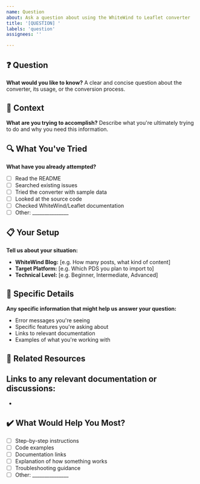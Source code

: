 ```yaml
---
name: Question
about: Ask a question about using the WhiteWind to Leaflet converter
title: '[QUESTION] '
labels: 'question'
assignees: ''

---
```


## ❓ Question
**What would you like to know?**
A clear and concise question about the converter, its usage, or the conversion process.

## 🎯 Context
**What are you trying to accomplish?**
Describe what you're ultimately trying to do and why you need this information.

## 🔍 What You've Tried
**What have you already attempted?**
- [ ] Read the README
- [ ] Searched existing issues
- [ ] Tried the converter with sample data
- [ ] Looked at the source code
- [ ] Checked WhiteWind/Leaflet documentation
- [ ] Other: _______________

## 📋 Your Setup
**Tell us about your situation:**
- **WhiteWind Blog:** [e.g. How many posts, what kind of content]
- **Target Platform:** [e.g. Which PDS you plan to import to]
- **Technical Level:** [e.g. Beginner, Intermediate, Advanced]

## 📝 Specific Details
**Any specific information that might help us answer your question:**
- Error messages you're seeing
- Specific features you're asking about  
- Links to relevant documentation
- Examples of what you're working with

## 🔗 Related Resources
**Links to any relevant documentation or discussions:**
- 
- 

## ✔️ What Would Help You Most?
- [ ] Step-by-step instructions
- [ ] Code examples
- [ ] Documentation links
- [ ] Explanation of how something works
- [ ] Troubleshooting guidance
- [ ] Other: _______________